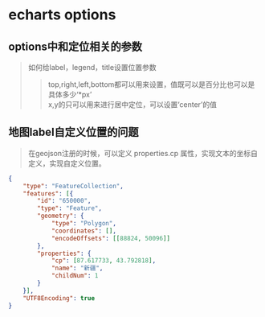 # echarts options
## options中和定位相关的参数
> 如何给label，legend，title设置位置参数</br>
>> top,right,left,bottom都可以用来设置，值既可以是百分比也可以是具体多少‘*px’</br>
>> x,y的只可以用来进行居中定位，可以设置‘center’的值</br>

## 地图label自定义位置的问题
> 在geojson注册的时候，可以定义 properties.cp 属性，实现文本的坐标自定义，实现自定义位置。
```json
{
    "type": "FeatureCollection",
    "features": [{
        "id": "650000",
        "type": "Feature",
        "geometry": {
            "type": "Polygon",
            "coordinates": [],
            "encodeOffsets": [[88824, 50096]]
        },
        "properties": {
            "cp": [87.617733, 43.792818],
            "name": "新疆",
            "childNum": 1
        }
    }],
    "UTF8Encoding": true
}
```